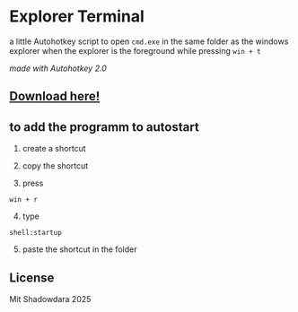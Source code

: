 # Explorer Terminal

a little Autohotkey script to open `cmd.exe` in the same folder
as the windows explorer when the explorer is the foreground while
pressing `win + t`

*made with Autohotkey 2.0*

## [Download here!](https://github.com/ShadowDara/open-cmd-on-Hotkey/releases/tag/1.1)

## **to add the programm to autostart**

1. create a shortcut

2. copy the shortcut
   
3. press
```
win + r
```

4. type
```
shell:startup
```

5. paste the shortcut in the folder


## License

Mit Shadowdara 2025

<!--
## [Icon](https://shadowdara.github.io)
-->
